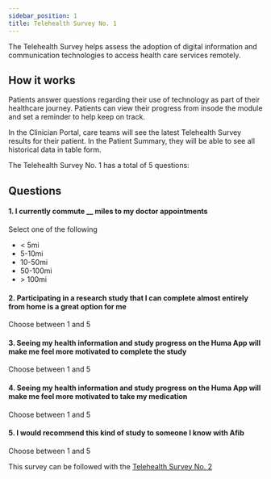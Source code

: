 ```yaml
---
sidebar_position: 1
title: Telehealth Survey No. 1
---
```


The Telehealth Survey helps assess the adoption of digital information and communication technologies to access health care services remotely.

## How it works

Patients answer questions regarding their use of technology as part of their healthcare journey. Patients can view their progress from insode the module and set a reminder to help keep on track.

In the Clinician Portal, care teams will see the latest Telehealth Survey results for their patient. In the Patient Summary, they will be able to see all historical data in table form.

The Telehealth Survey No. 1 has a total of 5 questions:

## Questions

#### 1. I currently commute __ miles to my doctor appointments

Select one of the following
- < 5mi
- 5-10mi
- 10-50mi
- 50-100mi
- \> 100mi

#### 2. Participating in a research study that I can complete almost entirely from home is a great option for me

Choose between 1 and 5

#### 3. Seeing my health information and study progress on the Huma App will make me feel more motivated to complete the study

Choose between 1 and 5

#### 4. Seeing my health information and study progress on the Huma App will make me feel more motivated to take my medication

Choose between 1 and 5

#### 5. I would recommend this kind of study to someone I know with Afib

Choose between 1 and 5

This survey can be followed with the [Telehealth Survey No. 2](./telehealth-survey-02.md)

